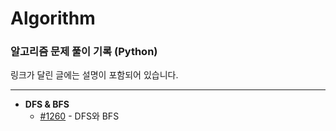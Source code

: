 # Algorithm
### 알고리즘 문제 풀이 기록 (Python)


링크가 달린 글에는 설명이 포함되어 있습니다.

---

- **DFS & BFS**
  - [#1260](https://github.com/ERyukSa/Algorithm/blob/main/DFS&BFS/%231260%20-%20DFS%EC%99%80%20BFS.md) - DFS와 BFS
